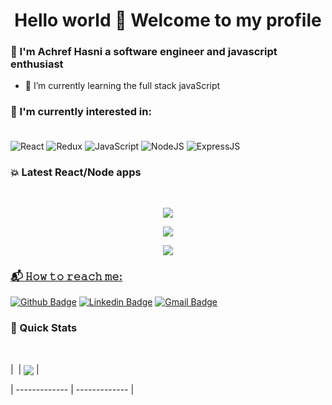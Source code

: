 <h1 align="center"> Hello world 👋 Welcome to my profile</h1>



### 👀 I'm Achref Hasni a software engineer and  javascript enthusiast

- 🌱 I’m currently learning the full stack javaScript


### :page_with_curl: I'm currently interested in:<br><br>
![React](https://img.shields.io/badge/react-%2320232a.svg?style=for-the-badge&logo=react&logoColor=%2361DAFB)
![Redux](https://img.shields.io/badge/redux-%23593d88.svg?style=for-the-badge&logo=redux&logoColor=white)
![JavaScript](https://img.shields.io/badge/javascript-%23323330.svg?style=for-the-badge&logo=javascript&logoColor=%23F7DF1E)
![NodeJS](https://img.shields.io/badge/node.js-6DA55F?style=for-the-badge&logo=node.js&logoColor=white)
![ExpressJS](https://img.shields.io/badge/Express.JS-6DA55F?style=for-the-badge&logo=ExpressJS&logoColor=white)


### 💥 Latest React/Node apps
<br>

<p align="center">
<a href="https://github.com/AchrefHASNI/React_Password_Generator">
  <img src="https://github-readme-stats.vercel.app/api/pin/?username=AchrefHASNI&repo=React_Password_Generator&show_owner=true&theme=react" />

</p>


<p align="center">
<a href="https://github.com/AchrefHASNI/ToDo-App-MERN">
  <img src="https://github-readme-stats.vercel.app/api/pin/?username=AchrefHASNI&repo=ToDo-App-MERN&show_owner=true&theme=react" />

</p>
  
  <p align="center">
<a href="https://github.com/AchrefHASNI/Visa-Card-Generator-ReactJs-Vite">
  <img src="https://github-readme-stats.vercel.app/api/pin/?username=AchrefHASNI&repo=Visa-Card-Generator-ReactJs-Vite&show_owner=true&theme=react" />

</p>

### 📬 𝙷𝚘𝚠 𝚝𝚘 𝚛𝚎𝚊𝚌𝚑 𝚖𝚎:
[![Github Badge](http://img.shields.io/badge/-Github-black?style=flat-square&logo=github&link=https://github.com/AchrefHASNI/)](https://github.com/AchrefHASNI) 
[![Linkedin Badge](https://img.shields.io/badge/-LinkedIn-blue?style=flat-square&logo=Linkedin&logoColor=white&link=https://www.linkedin.com/in/achref-hasni-688b4b230)](https://www.linkedin.com/in/achref-hasni-688b4b230)
[![Gmail Badge](https://img.shields.io/badge/-Gmail-d14836?style=flat-square&logo=Gmail&logoColor=white&link=mailto:achrefrocky@gmail.com@gmail.com)](mailto:achrefrocky@gmail.com)



### 🚀 Quick Stats
<br>

| <a href="https://github.com/AchrefHASNI"><img align="center" src="https://github-readme-stats.vercel.app/api?username=AchrefHASNI&theme=radical&show_icons=true&layout=compact" alt="" /></a> | <a href="https://github.com/AchrefHASNI"><img align="center" src="https://github-readme-stats.vercel.app/api/top-langs/?username=AchrefHASNI&theme=radical&show_icons=true&layout=compact&langs_count=8" /></a> |


| ------------- | ------------- |
